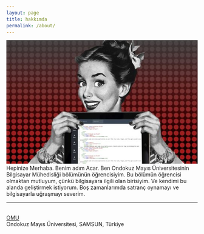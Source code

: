 ```yaml
---
layout: page
title: hakkımda
permalink: /about/
---
```


<img class="col one right" src="/img/prof_pic.jpg">

<br/>
Hepinize Merhaba. Benim adım Acar. Ben Ondokuz Mayıs Üniversitesinin Bilgisayar Mühedisliği bölümünün öğrencisiyim.
Bu bölümün öğrencisi olmaktan mutluyum, çünkü bilgisayara ilgili olan birisiyim. Ve kendimi bu alanda geliştirmek istiyorum. Boş zamanlarımda satranç oynamayı ve bilgisayarla uğraşmayı severim.



<br/>
<hr/>
<br/>
<span class="contacticon center">
	<a href="mailto:azhar.murzaeva@bil.omu.edu.tr"><i class="fa fa-envelope-square"></i></a>
	<a href="https://github.com/msAzhar" target="_blank"><i class="fa fa-github-square"></i></a>
	<a href="http://omu.edu.tr" target="blank">OMU</a>
</span>

<div class="col three caption">
	Ondokuz Mayıs Üniversitesi, SAMSUN, Türkiye 
</div>

